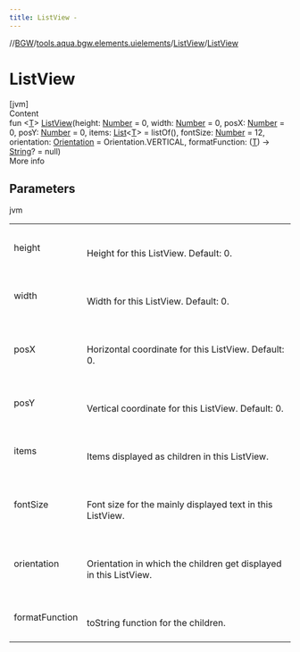 ```yaml
---
title: ListView -
---
```

//[BGW](../../../index.md)/[tools.aqua.bgw.elements.uielements](../index.md)/[ListView](index.md)/[ListView](-list-view.md)



# ListView  
[jvm]  
Content  
fun <[T](index.md)> [ListView](-list-view.md)(height: [Number](https://kotlinlang.org/api/latest/jvm/stdlib/kotlin/-number/index.html) = 0, width: [Number](https://kotlinlang.org/api/latest/jvm/stdlib/kotlin/-number/index.html) = 0, posX: [Number](https://kotlinlang.org/api/latest/jvm/stdlib/kotlin/-number/index.html) = 0, posY: [Number](https://kotlinlang.org/api/latest/jvm/stdlib/kotlin/-number/index.html) = 0, items: [List](https://kotlinlang.org/api/latest/jvm/stdlib/kotlin.collections/-list/index.html)<[T](index.md)> = listOf(), fontSize: [Number](https://kotlinlang.org/api/latest/jvm/stdlib/kotlin/-number/index.html) = 12, orientation: [Orientation](../-orientation/index.md) = Orientation.VERTICAL, formatFunction: ([T](index.md)) -> [String](https://kotlinlang.org/api/latest/jvm/stdlib/kotlin/-string/index.html)? = null)  
More info  


## Parameters  
  
jvm  
  
| | |
|---|---|
| <a name="tools.aqua.bgw.elements.uielements/ListView/ListView/#kotlin.Number#kotlin.Number#kotlin.Number#kotlin.Number#kotlin.collections.List[TypeParam(bounds=[kotlin.Any?])]#kotlin.Number#tools.aqua.bgw.elements.uielements.Orientation#kotlin.Function1[TypeParam(bounds=[kotlin.Any?]),kotlin.String]?/PointingToDeclaration/"></a>height| <a name="tools.aqua.bgw.elements.uielements/ListView/ListView/#kotlin.Number#kotlin.Number#kotlin.Number#kotlin.Number#kotlin.collections.List[TypeParam(bounds=[kotlin.Any?])]#kotlin.Number#tools.aqua.bgw.elements.uielements.Orientation#kotlin.Function1[TypeParam(bounds=[kotlin.Any?]),kotlin.String]?/PointingToDeclaration/"></a><br><br>Height for this ListView. Default: 0.<br><br>|
| <a name="tools.aqua.bgw.elements.uielements/ListView/ListView/#kotlin.Number#kotlin.Number#kotlin.Number#kotlin.Number#kotlin.collections.List[TypeParam(bounds=[kotlin.Any?])]#kotlin.Number#tools.aqua.bgw.elements.uielements.Orientation#kotlin.Function1[TypeParam(bounds=[kotlin.Any?]),kotlin.String]?/PointingToDeclaration/"></a>width| <a name="tools.aqua.bgw.elements.uielements/ListView/ListView/#kotlin.Number#kotlin.Number#kotlin.Number#kotlin.Number#kotlin.collections.List[TypeParam(bounds=[kotlin.Any?])]#kotlin.Number#tools.aqua.bgw.elements.uielements.Orientation#kotlin.Function1[TypeParam(bounds=[kotlin.Any?]),kotlin.String]?/PointingToDeclaration/"></a><br><br>Width for this ListView. Default: 0.<br><br>|
| <a name="tools.aqua.bgw.elements.uielements/ListView/ListView/#kotlin.Number#kotlin.Number#kotlin.Number#kotlin.Number#kotlin.collections.List[TypeParam(bounds=[kotlin.Any?])]#kotlin.Number#tools.aqua.bgw.elements.uielements.Orientation#kotlin.Function1[TypeParam(bounds=[kotlin.Any?]),kotlin.String]?/PointingToDeclaration/"></a>posX| <a name="tools.aqua.bgw.elements.uielements/ListView/ListView/#kotlin.Number#kotlin.Number#kotlin.Number#kotlin.Number#kotlin.collections.List[TypeParam(bounds=[kotlin.Any?])]#kotlin.Number#tools.aqua.bgw.elements.uielements.Orientation#kotlin.Function1[TypeParam(bounds=[kotlin.Any?]),kotlin.String]?/PointingToDeclaration/"></a><br><br>Horizontal coordinate for this ListView. Default: 0.<br><br>|
| <a name="tools.aqua.bgw.elements.uielements/ListView/ListView/#kotlin.Number#kotlin.Number#kotlin.Number#kotlin.Number#kotlin.collections.List[TypeParam(bounds=[kotlin.Any?])]#kotlin.Number#tools.aqua.bgw.elements.uielements.Orientation#kotlin.Function1[TypeParam(bounds=[kotlin.Any?]),kotlin.String]?/PointingToDeclaration/"></a>posY| <a name="tools.aqua.bgw.elements.uielements/ListView/ListView/#kotlin.Number#kotlin.Number#kotlin.Number#kotlin.Number#kotlin.collections.List[TypeParam(bounds=[kotlin.Any?])]#kotlin.Number#tools.aqua.bgw.elements.uielements.Orientation#kotlin.Function1[TypeParam(bounds=[kotlin.Any?]),kotlin.String]?/PointingToDeclaration/"></a><br><br>Vertical coordinate for this ListView. Default: 0.<br><br>|
| <a name="tools.aqua.bgw.elements.uielements/ListView/ListView/#kotlin.Number#kotlin.Number#kotlin.Number#kotlin.Number#kotlin.collections.List[TypeParam(bounds=[kotlin.Any?])]#kotlin.Number#tools.aqua.bgw.elements.uielements.Orientation#kotlin.Function1[TypeParam(bounds=[kotlin.Any?]),kotlin.String]?/PointingToDeclaration/"></a>items| <a name="tools.aqua.bgw.elements.uielements/ListView/ListView/#kotlin.Number#kotlin.Number#kotlin.Number#kotlin.Number#kotlin.collections.List[TypeParam(bounds=[kotlin.Any?])]#kotlin.Number#tools.aqua.bgw.elements.uielements.Orientation#kotlin.Function1[TypeParam(bounds=[kotlin.Any?]),kotlin.String]?/PointingToDeclaration/"></a><br><br>Items displayed as children in this ListView.<br><br>|
| <a name="tools.aqua.bgw.elements.uielements/ListView/ListView/#kotlin.Number#kotlin.Number#kotlin.Number#kotlin.Number#kotlin.collections.List[TypeParam(bounds=[kotlin.Any?])]#kotlin.Number#tools.aqua.bgw.elements.uielements.Orientation#kotlin.Function1[TypeParam(bounds=[kotlin.Any?]),kotlin.String]?/PointingToDeclaration/"></a>fontSize| <a name="tools.aqua.bgw.elements.uielements/ListView/ListView/#kotlin.Number#kotlin.Number#kotlin.Number#kotlin.Number#kotlin.collections.List[TypeParam(bounds=[kotlin.Any?])]#kotlin.Number#tools.aqua.bgw.elements.uielements.Orientation#kotlin.Function1[TypeParam(bounds=[kotlin.Any?]),kotlin.String]?/PointingToDeclaration/"></a><br><br>Font size for the mainly displayed text in this ListView.<br><br>|
| <a name="tools.aqua.bgw.elements.uielements/ListView/ListView/#kotlin.Number#kotlin.Number#kotlin.Number#kotlin.Number#kotlin.collections.List[TypeParam(bounds=[kotlin.Any?])]#kotlin.Number#tools.aqua.bgw.elements.uielements.Orientation#kotlin.Function1[TypeParam(bounds=[kotlin.Any?]),kotlin.String]?/PointingToDeclaration/"></a>orientation| <a name="tools.aqua.bgw.elements.uielements/ListView/ListView/#kotlin.Number#kotlin.Number#kotlin.Number#kotlin.Number#kotlin.collections.List[TypeParam(bounds=[kotlin.Any?])]#kotlin.Number#tools.aqua.bgw.elements.uielements.Orientation#kotlin.Function1[TypeParam(bounds=[kotlin.Any?]),kotlin.String]?/PointingToDeclaration/"></a><br><br>Orientation in which the children get displayed in this ListView.<br><br>|
| <a name="tools.aqua.bgw.elements.uielements/ListView/ListView/#kotlin.Number#kotlin.Number#kotlin.Number#kotlin.Number#kotlin.collections.List[TypeParam(bounds=[kotlin.Any?])]#kotlin.Number#tools.aqua.bgw.elements.uielements.Orientation#kotlin.Function1[TypeParam(bounds=[kotlin.Any?]),kotlin.String]?/PointingToDeclaration/"></a>formatFunction| <a name="tools.aqua.bgw.elements.uielements/ListView/ListView/#kotlin.Number#kotlin.Number#kotlin.Number#kotlin.Number#kotlin.collections.List[TypeParam(bounds=[kotlin.Any?])]#kotlin.Number#tools.aqua.bgw.elements.uielements.Orientation#kotlin.Function1[TypeParam(bounds=[kotlin.Any?]),kotlin.String]?/PointingToDeclaration/"></a><br><br>toString function for the children.<br><br>|
  
  



